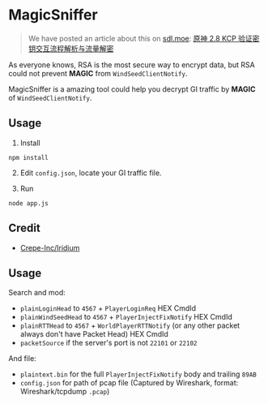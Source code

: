 # MagicSniffer

> We have posted an article about this on [sdl.moe](https://sdl.moe/): [原神 2.8 KCP 验证密钥交互流程解析与流量解密](https://sdl.moe/post/magic-sniffer/)

As everyone knows, RSA is the most secure way to encrypt data, but RSA could not prevent **MAGIC** from `WindSeedClientNotify`.

MagicSniffer is a amazing tool could help you decrypt GI traffic by **MAGIC** of `WindSeedClientNotify`.

## Usage

1. Install

```shell
npm install
```

2. Edit `config.json`, locate your GI traffic file.

3. Run

```shell
node app.js
```

## Credit

- [Crepe-Inc/Iridium](https://github.com/Crepe-Inc/Iridium)

## Usage

Search and mod:

- `plainLoginHead` to `4567` + `PlayerLoginReq` HEX CmdId
- `plainWindSeedHead` to `4567` + `PlayerInjectFixNotify` HEX CmdId
- `plainRTTHead` to  `4567` + `WorldPlayerRTTNotify` (or any other packet always don't have Packet Head) HEX CmdId
- `packetSource` if the server's port is not `22101` or `22102`

And file:

- `plaintext.bin` for the full `PlayerInjectFixNotify` body and trailing `89AB`
- `config.json` for path of pcap file (Captured by Wireshark, format: Wireshark/tcpdump `.pcap`)
